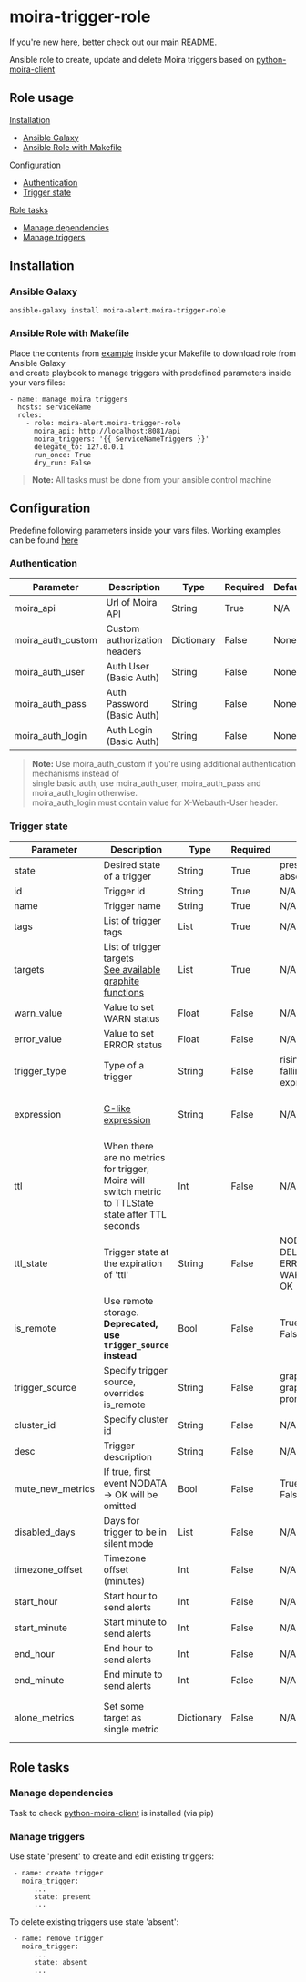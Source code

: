 # moira-trigger-role

If you're new here, better check out our main [README](https://github.com/moira-alert/moira/blob/master/README.md).

Ansible role to create, update and delete Moira triggers based on
[python-moira-client](https://github.com/moira-alert/python-moira-client)

## Role usage

[Installation](#installation)
-   [Ansible Galaxy](#ansible-galaxy)
-   [Ansible Role with Makefile](#ansible-role)

[Configuration](#configuration)
-   [Authentication](#authentication)
-   [Trigger state](#trigger-state)

[Role tasks](#role-tasks)
-   [Manage dependencies](#manage-dependencies)
-   [Manage triggers](#manage-triggers)

## <a name="installation"></a> Installation

### <a name="ansible-galaxy"></a> Ansible Galaxy

```
ansible-galaxy install moira-alert.moira-trigger-role
```

### <a name="ansible-role"></a> Ansible Role with Makefile

Place the contents from [example](https://github.com/moira-alert/moira-trigger-role/blob/master/tests/Makefile) inside your Makefile to download role from Ansible Galaxy <br>
and create playbook to manage triggers with predefined parameters inside your vars files:

```
- name: manage moira triggers
  hosts: serviceName
  roles:
    - role: moira-alert.moira-trigger-role
      moira_api: http://localhost:8081/api
      moira_triggers: '{{ ServiceNameTriggers }}'
      delegate_to: 127.0.0.1
      run_once: True
      dry_run: False
```

> **Note:** All tasks must be done from your ansible control machine

## <a name="configuration"></a> Configuration

Predefine following parameters inside your vars files. Working examples can be found [here](https://github.com/moira-alert/moira-trigger-role/tree/master/tests/group_vars)

### <a name="authentication"></a> Authentication

| Parameter         | Description                  | Type       | Required | Default | Example                 |
|-------------------|------------------------------|------------|----------|---------|-------------------------|
| moira_api         | Url of Moira API             | String     | True     | N/A     | <http://localhost/api/> |
| moira_auth_custom | Custom authorization headers | Dictionary | False    | None    | Authorization: apiKey   |
| moira_auth_user   | Auth User (Basic Auth)       | String     | False    | None    | admin                   |
| moira_auth_pass   | Auth Password (Basic Auth)   | String     | False    | None    | pass                    |
| moira_auth_login  | Auth Login (Basic Auth)      | String     | False    | None    | admin                   |

> **Note:** Use moira_auth_custom if you're using additional authentication mechanisms instead of <br>
> single basic auth, use moira_auth_user, moira_auth_pass and moira_auth_login otherwise. <br>
> moira_auth_login must contain value for X-Webauth-User header.

### <a name="trigger-state"></a> Trigger state

| Parameter        | Description                                                                                                                                      | Type       | Required | Choices                                                     | Default                                    | Example                                  |
|------------------|--------------------------------------------------------------------------------------------------------------------------------------------------|------------|----------|-------------------------------------------------------------|--------------------------------------------|------------------------------------------|
| state            | Desired state of a trigger                                                                                                                       | String     | True     | present <br> absent                                         | N/A                                        | present                                  |
| id               | Trigger id                                                                                                                                       | String     | True     | N/A                                                         | N/A                                        | trigger_1                                |
| name             | Trigger name                                                                                                                                     | String     | True     | N/A                                                         | N/A                                        | Trigger 1                                |
| tags             | List of trigger tags                                                                                                                             | List       | True     | N/A                                                         | N/A                                        | - Project <br> - Service                 |
| targets          | List of trigger targets <br> [See available graphite functions](https://github.com/go-graphite/carbonapi/blob/master/COMPATIBILITY.md#functions) | List       | True     | N/A                                                         | N/A                                        | - prefix.*.postfix                       |
| warn_value       | Value to set WARN status                                                                                                                         | Float      | False    | N/A                                                         | None                                       | 300                                      |
| error_value      | Value to set ERROR status                                                                                                                        | Float      | False    | N/A                                                         | None                                       | 600                                      |
| trigger_type     | Type of a trigger                                                                                                                                | String     | False    | rising <br> falling <br> expression                         | N/A                                        | rising                                   |
| expression       | [C-like expression](https://github.com/Knetic/govaluate)                                                                                         | String     | False    | N/A                                                         | Empty string                               | t1 >= 10 ? ERROR : (t1 >= 1 ? WARN : OK) |
| ttl              | When there are no metrics for trigger, Moira will switch metric to TTLState state after TTL seconds                                              | Int        | False    | N/A                                                         | 600                                        | 600                                      |
| ttl_state        | Trigger state at the expiration of 'ttl'                                                                                                         | String     | False    | NODATA <br> DEL <br> ERROR <br> WARN <br> OK                | NODATA                                     | WARN                                     |
| is_remote        | Use remote storage. **Deprecated, use `trigger_source` instead**                                                                                 | Bool       | False    | True <br> False                                             | False                                      | False                                    |
| trigger_source   | Specify trigger source, overrides is_remote                                                                                                      | String     | False    | graphite_local <br>  graphite_remote <br> prometheus_remote | None                                       | graphite_local                           |
| cluster_id       | Specify cluster id                                                                                                                               | String     | False    | N/A                                                         | None                                       | default                                  |
| desc             | Trigger description                                                                                                                              | String     | False    | N/A                                                         | Empty string                               | trigger test description                 |
| mute_new_metrics | If true, first event NODATA → OK will be omitted                                                                                                 | Bool       | False    | True <br> False                                             | False                                      | False                                    |
| disabled_days    | Days for trigger to be in silent mode                                                                                                            | List       | False    | N/A                                                         | Empty list                                 | - Mon <br> - Wed                         |
| timezone_offset  | Timezone offset (minutes)                                                                                                                        | Int        | False    | N/A                                                         | 0                                          | -180                                     |
| start_hour       | Start hour to send alerts                                                                                                                        | Int        | False    | N/A                                                         | 0                                          | 9                                        |
| start_minute     | Start minute to send alerts                                                                                                                      | Int        | False    | N/A                                                         | 0                                          | 0                                        |
| end_hour         | End hour to send alerts                                                                                                                          | Int        | False    | N/A                                                         | 23                                         | 17                                       |
| end_minute       | End minute to send alerts                                                                                                                        | Int        | False    | N/A                                                         | 59                                         | 0                                        |
| alone_metrics    | Set some target as single metric                                                                                                                 | Dictionary | False    | N/A                                                         | t1: false<br> t2: true<br>...<br> tN: true | t1: false<br> t2: false                  |

## <a name="role-tasks"></a> Role tasks

### <a name="manage-dependencies"></a> Manage dependencies

Task to check [python-moira-client](https://github.com/moira-alert/python-moira-client) is  installed (via pip)

### <a name="manage-triggers"></a> Manage triggers

Use state 'present' to create and edit existing triggers:

```
 - name: create trigger
   moira_trigger:
      ...
      state: present
      ...  
```

To delete existing triggers use state 'absent':

```
 - name: remove trigger
   moira_trigger:
      ...
      state: absent
      ...  
```
